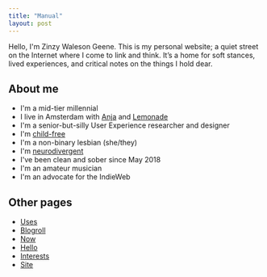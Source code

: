 ```yaml
---
title: "Manual"
layout: post
---
```

Hello, I'm Zinzy Waleson Geene. This is my personal website; a quiet street on the Internet where I come to link and think. It’s a home for soft stances, lived experiences, and critical notes on the things I hold dear.

## About me
- I'm a mid-tier millennial
- I live in Amsterdam with [Anja](https://anjawaleson.notion.site/Anja-Waleson-0182c8df804b4b12ab6e70b5b5795a55) and [Lemonade](https://lemonade.waleson.us/)
- I'm a senior-but-silly User Experience researcher and designer
- I'm [child-free](https://en.wikipedia.org/wiki/Voluntary_childlessness)
- I'm a non-binary lesbian (she/they)
- I'm [neurodivergent](https://giftedquest.com/what-is-giftedness)
- I've been clean and sober since May 2018
- I'm an amateur musician
- I'm an advocate for the IndieWeb

## Other pages
- [Uses](/uses)
- [Blogroll](/blogroll)
- [Now](/now)
- [Hello](/hello) 
- [Interests](/interests) 
- [Site](/site) 
